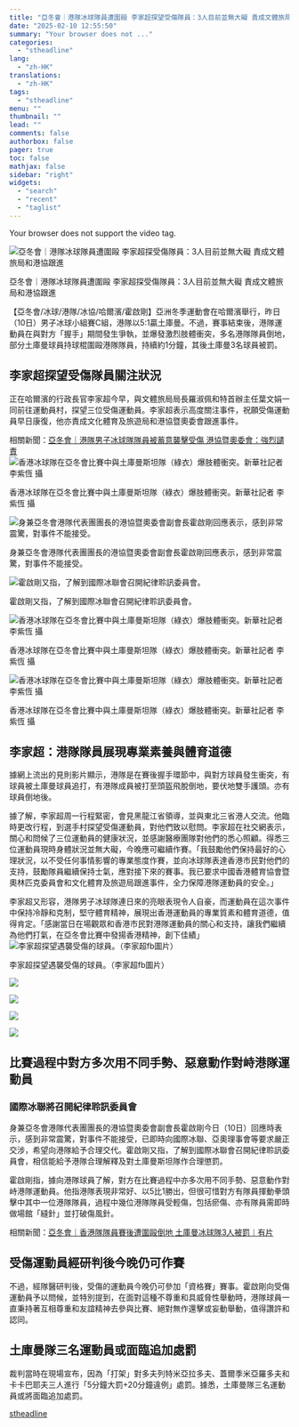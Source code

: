 ```yaml
---
title: "亞冬會｜港隊冰球隊員遭圍毆 李家超探望受傷隊員：3人目前並無大礙 責成文體旅局和港協跟進"
date: "2025-02-10 12:55:50"
summary: "Your browser does not ..."
categories:
  - "stheadline"
lang:
  - "zh-HK"
translations:
  - "zh-HK"
tags:
  - "stheadline"
menu: ""
thumbnail: ""
lead: ""
comments: false
authorbox: false
pager: true
toc: false
mathjax: false
sidebar: "right"
widgets:
  - "search"
  - "recent"
  - "taglist"
---
```


Your browser does not support the video tag.



![亞冬會｜港隊冰球隊員遭圍毆 李家超探受傷隊員：3人目前並無大礙 責成文體旅局和港協跟進](https://image.stheadline.com/f/680p0/0x0/100/none/998cc3687b0f35d4f18e7f825ffa85f9/stheadline/inewsmedia/20250210/_2025021012452820848.jpg)

亞冬會｜港隊冰球隊員遭圍毆 李家超探受傷隊員：3人目前並無大礙 責成文體旅局和港協跟進




【亞冬會/冰球/港隊/冰協/哈爾濱/霍啟剛】亞洲冬季運動會在哈爾濱舉行，昨日（10日）男子冰球小組賽C組，港隊以5:1贏土庫曼。不過，賽事結束後，港隊運動員在與對方「握手」期間發生爭執，並爆發激烈肢體衝突，多名港隊隊員倒地，部分土庫曼球員持球棍圍毆港隊隊員，持續約1分鐘，其後土庫曼3名球員被罰。

李家超探望受傷隊員關注狀況
-------------

正在哈爾濱的行政長官李家超今早，與文體旅局局長羅淑佩和特首辦主任葉文娟一同前往運動員村，探望三位受傷運動員。李家超表示高度關注事件，祝願受傷運動員早日康復，他亦責成文化體育及旅遊局和港協暨奧委會跟進事件。

相關新聞：[亞冬會｜港隊男子冰球隊隊員被蓄意襲擊受傷 港協暨奧委會：強烈譴責](https://www.stheadline.com/society/3427237/%E4%BA%9E%E5%86%AC%E6%9C%83%E6%B8%AF%E9%9A%8A%E7%94%B7%E5%AD%90%E5%86%B0%E7%90%83%E9%9A%8A%E9%9A%8A%E5%93%A1%E8%A2%AB%E8%93%84%E6%84%8F%E8%A5%B2%E6%93%8A%E5%8F%97%E5%82%B7-%E6%B8%AF%E5%8D%94%E6%9A%A8%E5%A5%A7%E5%A7%94%E6%9C%83%E5%BC%B7%E7%83%88%E8%AD%B4%E8%B2%AC)
 ![香港冰球隊在亞冬會比賽中與土庫曼斯坦隊（綠衣）爆肢體衝突。新華社記者 李紫恆 攝](https://image.hkhl.hk/f/1024p0/0x0/100/none/343d193b3a09d6633fc656be2c2960c5/2025-02/XxjpseC007908_20250209_PEPFN0A001.jpeg)


香港冰球隊在亞冬會比賽中與土庫曼斯坦隊（綠衣）爆肢體衝突。新華社記者 李紫恆 攝



 ![身兼亞冬會港隊代表團團長的港協暨奧委會副會長霍啟剛回應表示，感到非常震驚，對事件不能接受。](https://image.hkhl.hk/f/1024p0/0x0/100/none/df32a397867b741c0d072b48276da4e5/2025-02/2025-02-10_121748thumb_0.jpg)


身兼亞冬會港隊代表團團長的港協暨奧委會副會長霍啟剛回應表示，感到非常震驚，對事件不能接受。



 ![霍啟剛又指，了解到國際冰聯會召開紀律聆訊委員會。](https://image.hkhl.hk/f/1024p0/0x0/100/none/80206c11616956e655ba6383c44f0dc3/2025-02/2025-02-10_121840.jpg)


霍啟剛又指，了解到國際冰聯會召開紀律聆訊委員會。



 ![香港冰球隊在亞冬會比賽中與土庫曼斯坦隊（綠衣）爆肢體衝突。新華社記者 李紫恆 攝](https://image.hkhl.hk/f/1024p0/0x0/100/none/3ee92cb203f3fce92b64ec875223f4ae/2025-02/XxjpseC007909_20250209_PEPFN0A001.jpeg)


香港冰球隊在亞冬會比賽中與土庫曼斯坦隊（綠衣）爆肢體衝突。新華社記者 李紫恆 攝



 ![香港冰球隊在亞冬會比賽中與土庫曼斯坦隊（綠衣）爆肢體衝突。新華社記者 李紫恆 攝](https://image.hkhl.hk/f/1024p0/0x0/100/none/199f92957ba1a773ace3d93716f63369/2025-02/XxjpseC007911_20250209_PEPFN0A001.jpeg)


香港冰球隊在亞冬會比賽中與土庫曼斯坦隊（綠衣）爆肢體衝突。新華社記者 李紫恆 攝




李家超：港隊隊員展現專業素養與體育道德
-------------------

據網上流出的見則影片顯示，港隊是在賽後握手環節中，與對方球員發生衝突，有球員被土庫曼球員追打，有港隊成員被打至頭盔飛脫倒地，要伏地雙手護頭。亦有球員倒地後。

據了解，李家超周一行程緊密，會見黑龍江省領導，並與東北三省港人交流。他臨時更改行程，到選手村探望受傷運動員，對他們致以慰問。李家超在社交網表示，關心和問候了三位運動員的健康狀況，並感謝醫療團隊對他們的悉心照顧。得悉三位運動員現時身體狀況並無大礙，今晚應可繼續作賽。「我鼓勵他們保持最好的心理狀況，以不受任何事情影響的專業態度作賽，並向冰球隊表達香港市民對他們的支持，鼓勵隊員繼續保持士氣，應對接下來的賽事。我已要求中國香港體育協會暨奧林匹克委員會和文化體育及旅遊局跟進事件，全力保障港隊運動員的安全。」

李家超又形容，港隊男子冰球隊連日來的亮眼表現令人自豪，而運動員在這次事件中保持冷靜和克制，堅守體育精神，展現出香港運動員的專業質素和體育道德，值得肯定。「感謝當日在場觀眾和香港市民對港隊運動員的關心和支持，讓我們繼續為他們打氣，在亞冬會比賽中發揚香港精神，創下佳績」
 ![李家超探望遇襲受傷的球員。（李家超fb圖片）](https://image.hkhl.hk/f/1024p0/0x0/100/none/f833cc20eb32f7e141f5cd06e5cb6bf4/2025-02/L21_0.jpg)


李家超探望遇襲受傷的球員。（李家超fb圖片）



 ![](https://image.hkhl.hk/f/1024p0/0x0/100/none/84d0d7287ea56b694aed470448ee0f2b/2025-02/L22_0.jpg)




 ![](https://image.hkhl.hk/f/1024p0/0x0/100/none/aa7b82120529cd6b72753dda14f25613/2025-02/L23.jpg)




 ![](https://image.hkhl.hk/f/1024p0/0x0/100/none/a97b524622d4cce64690d1cdf12c49a0/2025-02/L24.jpg)




 ![](https://image.hkhl.hk/f/1024p0/0x0/100/none/96425a45512a8157f9afa57ea5b26820/2025-02/L25.jpg)





比賽過程中對方多次用不同手勢、惡意動作對峙港隊運動員
--------------------------

### 國際冰聯將召開紀律聆訊委員會

身兼亞冬會港隊代表團團長的港協暨奧委會副會長霍啟剛今日（10日）回應時表示，感到非常震驚，對事件不能接受，已即時向國際冰聯、亞奧理事會等要求嚴正交涉，希望向港隊給予合理交代。霍啟剛又指，了解到國際冰聯會召開紀律聆訊委員會，相信能給予港隊合理解釋及對土庫曼斯坦隊作合理懲罰。

霍啟剛指，據向港隊球員了解，對方在比賽過程中亦多次用不同手勢、惡意動作對峙港隊運動員。他指港隊表現非常好、以5比1勝出，但很可惜對方有隊員揮動拳頭擊中其中一位港隊隊員，過程中幾位港隊隊員受輕傷，包括瘀傷、亦有隊員需即時做場館「縫針」並打破傷風針。

相關新聞：[亞冬會｜香港隊隊員賽後遭圍毆倒地 土庫曼冰球隊3人被罰︱有片](https://www.stheadline.com/realtime-china/3427134/%E4%BA%9E%E5%86%AC%E6%9C%83%E9%A6%99%E6%B8%AF%E9%9A%8A%E9%9A%8A%E5%93%A1%E8%B3%BD%E5%BE%8C%E9%81%AD%E5%9C%8D%E6%AF%86%E5%80%92%E5%9C%B0-%E5%9C%9F%E5%BA%AB%E6%9B%BC%E5%86%B0%E7%90%83%E9%9A%8A3%E4%BA%BA%E8%A2%AB%E7%BD%B0%E6%9C%89%E7%89%87)

受傷運動員經研判後今晚仍可作賽
---------------

不過，經隊醫研判後，受傷的運動員今晚仍可參加「資格賽」賽事。霍啟剛向受傷運動員予以問候，並特別提到，在面對這種不尊重和具威脅性舉動時，港隊球員一直秉持著互相尊重和友誼精神去參與比賽、絕對無作還擊或妄動舉動，值得讚許和認同。

土庫曼隊三名運動員或面臨追加處罰
----------------

裁判當時在現場宣布，因為「打架」對多夫列特米亞拉多夫、蓋爾季米亞羅多夫和卡卡巴耶夫三人進行「5分鐘大罰+20分鐘違例」處罰。據悉，土庫曼隊三名運動員或將面臨追加處罰。

[stheadline](https://std.stheadline.com/realtime/article/2051852/即時-港聞-亞冬會-港隊冰球隊員遭圍毆-李家超探望受傷隊員-3人目前並無大礙-責成文體旅局和港協跟進)
